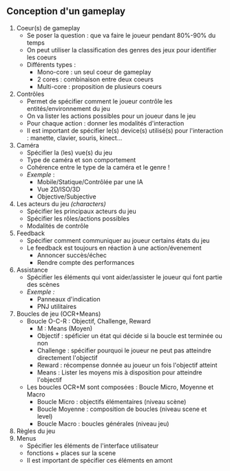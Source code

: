 ## Conception d'un gameplay

1. Coeur(s) de gameplay
	- Se poser la question : que va faire le joueur pendant 80%-90% du temps
	- On peut utiliser la classification des genres des jeux pour identifier les coeurs
	- Différents types :
		- Mono-core : un seul coeur de gameplay
		- 2 cores : combinaison entre deux coeurs
		- Multi-core : proposition de plusieurs coeurs
2. Contrôles
	- Permet de spécifier comment le joueur contrôle les entités/environnement du jeu
	- On va lister les actions possibles pour un joueur dans le jeu
	- Pour chaque action : donner les modalités d'interaction
	- Il est important de spécifier le(s) device(s) utilisé(s) pour l'interaction : manette, clavier, souris, kinect...
3. Caméra
	- Spécifier la (les) vue(s) du jeu
	- Type de caméra et son comportement
	- Cohérence entre le type de la caméra et le genre !
	- *Exemple* :
		- Mobile/Statique/Contrôlée par une IA
		- Vue 2D/ISO/3D
		- Objective/Subjective
4. Les acteurs du jeu *(characters)*
	- Spécifier les principaux acteurs du jeu
	- Spécifier les rôles/actions possibles
	- Modalités de contrôle
5. Feedback
	- Spécifier comment communiquer au joueur certains états du jeu
	- Le feedback est toujours en réaction à une action/évenement
		- Annoncer succès/échec
		- Rendre compte des performances
6. Assistance
	- Spécifier les éléments qui vont aider/assister le joueur qui font partie des scènes
	- *Exemple :*
		- Panneaux d'indication
		- PNJ utilitaires
7. Boucles de jeu (OCR+Means)
	- Boucle O-C-R : Objectif, Challenge, Reward
		- M : Means (Moyen)
		- Objectif : spéficier un état qui décide si la boucle est terminée ou non
		- Challenge : spécifier pourquoi le joueur ne peut pas atteindre directement l'objectif
		- Reward : récompense donnée au joueur un fois l'objectif atteint
		- Means : Lister les moyens mis à disposition pour atteindre l'objectif
	- Les boucles OCR+M sont composées : Boucle Micro, Moyenne et Macro
		- Boucle Micro : objectifs élémentaires (niveau scène)
		- Boucle Moyenne : composition de boucles (niveau scene et level)
		- Boucle Macro : boucles générales (niveau jeu)
8. Règles du jeu
9. Menus
	- Spécifier les éléments de l'interface utilisateur
	- fonctions + places sur la scene
	- Il est important de spécifier ces éléments en amont
